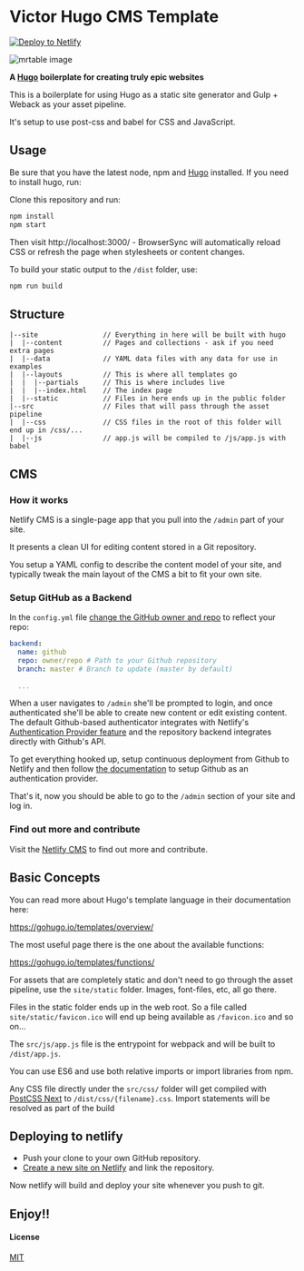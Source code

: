 # Victor Hugo CMS Template
<!-- Markdown snippet -->
[![Deploy to Netlify](https://www.netlify.com/img/deploy/button.svg)](https://app.netlify.com/start/deploy?repository=https://github.com/bdougie/strata-cms-template)

![mrtable image](https://s3-us-west-1.amazonaws.com/publis-brian-images/mrtable.png?X-Amz-Date=20161222T203429Z&X-Amz-Expires=300&X-Amz-Algorithm=AWS4-HMAC-SHA256&X-Amz-Signature=e8ff8ddb2d555258dba0775e0c341bd9be53e4ee8b7602fb8a9bcecc1666fb1c&X-Amz-Credential=ASIAIJRHPKPGM5D62QVA/20161222/us-west-1/s3/aws4_request&X-Amz-SignedHeaders=Host&x-amz-security-token=FQoDYXdzEJb//////////wEaDJLDZLffsBrpHTSnCiL6ATv5aubGTaL0clKKIWKW4IT1Ua5QqbsXA8nqadFgUJz8oc5nQlFwIIQ2FCJN4HsZ/WlVMQKZivX6riea9YeaU%2BByrZ4cQqCTfvOcrp7s8QdkpbIYcYY6fH7g0Up2lJiFzabmeoZK2BsqJPE%2Bd/9SBUnm82LeeCDNfJaRKJlnplapOCCB3KvJCdDkbSDraBgDaUJH71iwd3BAxxDMjSu5GYBptl5rUXkMYjrmY1lRIRZvNPF3F3C7DTsP1vSWbd7oL0v7oMJ1%2BD61CkX4iIaImSpY%2BzWpquz4neDSf2ZJxf/vp0IB0uxMRgqPsUqc5%2Be3kGlp5CeKKSxvlWAojvHwwgU%3D)

**A [Hugo](http://gohugo.io/) boilerplate for creating truly epic websites**

This is a boilerplate for using Hugo as a static site generator and Gulp + Weback as your
asset pipeline.

It's setup to use post-css and babel for CSS and JavaScript.

## Usage
Be sure that you have the latest node, npm and [Hugo](https://gohugo.io/overview/installing/) installed. If you need to install hugo, run:

Clone this repository and run:

```bash
npm install
npm start
```

Then visit http://localhost:3000/ - BrowserSync will automatically reload CSS or
refresh the page when stylesheets or content changes.

To build your static output to the `/dist` folder, use:

```bash
npm run build
```

## Structure

```
|--site                // Everything in here will be built with hugo
|  |--content          // Pages and collections - ask if you need extra pages
|  |--data             // YAML data files with any data for use in examples
|  |--layouts          // This is where all templates go
|  |  |--partials      // This is where includes live
|  |  |--index.html    // The index page
|  |--static           // Files in here ends up in the public folder
|--src                 // Files that will pass through the asset pipeline
|  |--css              // CSS files in the root of this folder will end up in /css/...
|  |--js               // app.js will be compiled to /js/app.js with babel
```
## CMS

### How it works

Netlify CMS is a single-page app that you pull into the `/admin` part of your site.

It presents a clean UI for editing content stored in a Git repository.

You setup a YAML config to describe the content model of your site, and typically
tweak the main layout of the CMS a bit to fit your own site.

### Setup GitHub as a Backend

In the `config.yml` file [change the GitHub owner and repo](https://github.com/bdougie/strata-cms-template/blob/master/site/static/admin/config.yml#L3) to reflect your repo:

```yaml
backend:
  name: github
  repo: owner/repo # Path to your Github repository
  branch: master # Branch to update (master by default)
  
  ...
```
When a user navigates to `/admin` she'll be prompted to login, and once authenticated
she'll be able to create new content or edit existing content.
The default Github-based authenticator integrates with Netlify's [Authentication Provider feature](https://www.netlify.com/docs/authentication-providers) and the repository
backend integrates directly with Github's API.

To get everything hooked up, setup continuous deployment from Github to Netlify
and then follow [the documentation](https://www.netlify.com/docs/authentication-providers)
to setup Github as an authentication provider.

That's it, now you should be able to go to the `/admin` section of your site and
log in.

### Find out more and contribute

Visit the [Netlify CMS](https://github.com/netlify/netlify-cms/) to find out more and contribute. 

## Basic Concepts

You can read more about Hugo's template language in their documentation here:

https://gohugo.io/templates/overview/

The most useful page there is the one about the available functions:

https://gohugo.io/templates/functions/

For assets that are completely static and don't need to go through the asset pipeline,
use the `site/static` folder. Images, font-files, etc, all go there.

Files in the static folder ends up in the web root. So a file called `site/static/favicon.ico`
will end up being available as `/favicon.ico` and so on...

The `src/js/app.js` file is the entrypoint for webpack and will be built to `/dist/app.js`.

You can use ES6 and use both relative imports or import libraries from npm.

Any CSS file directly under the `src/css/` folder will get compiled with [PostCSS Next](http://cssnext.io/)
to `/dist/css/{filename}.css`. Import statements will be resolved as part of the build

## Deploying to netlify

- Push your clone to your own GitHub repository.
- [Create a new site on Netlify](https://app.netlify.com/start) and link the repository.

Now netlify will build and deploy your site whenever you push to git.

##  Enjoy!!

#### License

[MIT](LICENSE)
